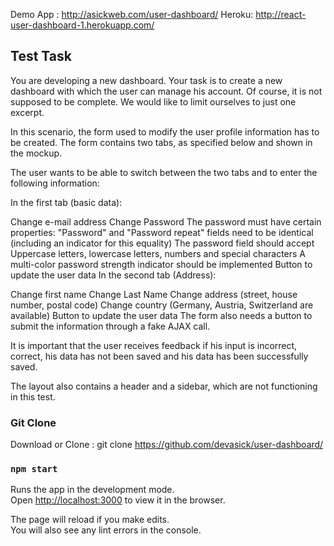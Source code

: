 Demo App : http://asickweb.com/user-dashboard/
Heroku: http://react-user-dashboard-1.herokuapp.com/

## Test Task

You are developing a new dashboard. Your task is to create a new dashboard with which the user can manage his account. Of course, it is not supposed to be complete. We would like to limit ourselves to just one excerpt.

In this scenario, the form used to modify the user profile information has to be created. The form contains two tabs, as specified below and shown in the mockup.

The user wants to be able to switch between the two tabs and to enter the following information:

In the first tab (basic data):

Change e-mail address
Change Password
The password must have certain properties:
"Password" and "Password repeat" fields need to be identical (including an indicator for this equality)
The password field should accept Uppercase letters, lowercase letters, numbers and special characters
A multi-color password strength indicator should be implemented
Button to update the user data
In the second tab (Address):

Change first name
Change Last Name
Change address (street, house number, postal code)
Change country (Germany, Austria, Switzerland are available)
Button to update the user data
The form also needs a button to submit the information through a fake AJAX call.

It is important that the user receives feedback if his input is incorrect, correct, his data has not been saved and his data has been successfully saved.

The layout also contains a header and a sidebar, which are not functioning in this test.
### Git Clone 

Download or Clone : git clone https://github.com/devasick/user-dashboard/

### `npm start`

Runs the app in the development mode.<br />
Open [http://localhost:3000](http://localhost:3000) to view it in the browser.

The page will reload if you make edits.<br />
You will also see any lint errors in the console.





